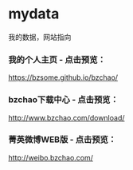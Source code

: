 # mydata
我的数据，网站指向

### 我的个人主页 - 点击预览：

https://bzsome.github.io/bzchao/

### bzchao下载中心 - 点击预览：
http://www.bzchao.com/download/

### 菁英微博WEB版 - 点击预览：
http://weibo.bzchao.com/
